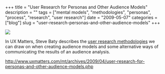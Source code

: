 +++
title = "User Research for Personas and Other Audience Models"
description = ""
tags = ["mental models", "methodologies", "personas", "process", "research", "user research"]
date = "2009-05-07"
categories = ["blog"]
slug = "user-research-personas-and-other-audience-models"
+++



  <div class="notebook-screenshot"><a href="http://www.uxmatters.com/mt/archives/2009/04/user-research-for-personas-and-other-audience-models.php"><img id='bluga-thumbnail-1593' class='bluga-thumbnail large' src='http://media.konigi.com/bluga/
wt4a03272610c42.jpg'/></a></div><p>In UX Matters, Steve Baty describes the <a href="http://www.uxmatters.com/mt/archives/2009/04/user-research-for-personas-and-other-audience-models.php">user research methodologies</a> we can draw on when creating audience models and some alternative ways of communicating the results of an audience analysis.</p>
    
  <a href="http://www.uxmatters.com/mt/archives/2009/04/user-research-for-personas-and-other-audience-models.php">http://www.uxmatters.com/mt/archives/2009/04/user-research-for-personas-and-other-audience-models.php</a>
